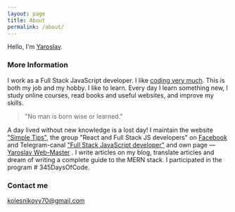 ```yaml
---
layout: page
title: About
permalink: /about/
---
```


Hello, I'm [Yaroslav](https://yaroslavw.github.io/).

### More Information

I work as a Full Stack JavaScript developer.
I like [coding very much](https://github.com/YaroslavW).
This is both my job and my hobby.
I like to learn.
Every day I learn something new, I study online courses, read books and useful websites, and improve my skills.

> "No man is born wise or learned."

A day lived without new knowledge is a lost day!
I maintain the website ["Simple Tips"](http://abcinblog.blogspot.com/), the group "React and Full Stack JS developers" on [Facebook](https://www.facebook.com/groups/1786288918273718/) and Telegram-canal ["Full Stack JavaScript developer"](https://t.me/joinchat/AAAAAFeP94ob6Z-T1Bab7A) and own page — [Yaroslav Web-Master](https://www.facebook.com/Yaroslav-Web-Master-1446556072148794/?modal=admin_todo_tour) .
I write articles on my blog, translate articles and dream of writing a complete guide to the MERN stack.
I participated in the program # 345DaysOfCode.

### Contact me

[kolesnikovy70@gmail.com](mailto:kolesnikovy70@gmail.com)
